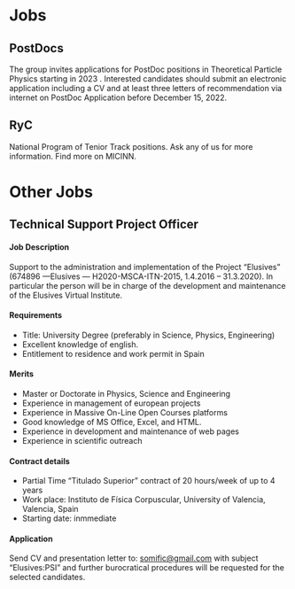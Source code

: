# Jobs

## PostDocs

The group invites applications for  PostDoc positions in Theoretical Particle
Physics starting in 2023 . Interested candidates should submit an electronic
application including a CV and at least three letters of recommendation via
internet on PostDoc Application before December 15, 2022.


## RyC

National Program of Tenior Track positions. Ask any of us for more information.
Find more on MICINN.



# Other Jobs


## Technical Support Project Officer

#### Job Description

Support to the administration and implementation of the Project “Elusives”
(674896 —Elusives — H2020-MSCA-ITN-2015, 1.4.2016 – 31.3.2020). In particular
the person will be in charge of the development and maintenance of the Elusives
Virtual Institute.

#### Requirements

- Title: University Degree (preferably in Science, Physics, Engineering)
- Excellent knowledge of english.
- Entitlement to residence and work permit in Spain

#### Merits

- Master or Doctorate in Physics, Science and Engineering
- Experience in management of european projects
- Experience in Massive On-Line Open Courses platforms
- Good knowledge of MS Office, Excel, and HTML.
- Experience in development and maintenance of web pages
- Experience in scientific outreach

#### Contract details

- Partial Time “Titulado Superior” contract of 20 hours/week of up to 4 years
- Work place: Instituto de Física Corpuscular, University of Valencia, Valencia,
  Spain
- Starting date: inmmediate

#### Application

Send CV and presentation letter to: somific@gmail.com with subject
“Elusives:PSI” and further burocratical procedures will be requested for the
selected candidates.
